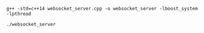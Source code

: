 
```shell
g++ -std=c++14 websocket_server.cpp -o websocket_server -lboost_system -lpthread
```

```shell
./websocket_server
```